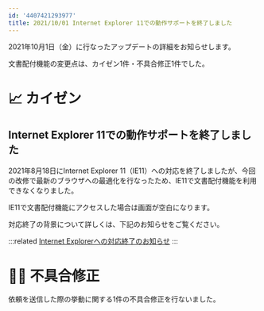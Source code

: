 ```yaml
---
id: '4407421293977'
title: 2021/10/01 Internet Explorer 11での動作サポートを終了しました
---
```

2021年10月1日（金）に行なったアップデートの詳細をお知らせします。

文書配付機能の変更点は、カイゼン1件・不具合修正1件でした。

# 📈 カイゼン

## Internet Explorer 11での動作サポートを終了しました

2021年8月18日にInternet Explorer 11（IE11）への対応を終了しましたが、今回の改修で最新のブラウザへの最適化を行なったため、IE11で文書配付機能を利用できなくなりました。

IE11で文書配付機能にアクセスした場合は画面が空白になります。

対応終了の背景について詳しくは、下記のお知らせをご覧ください。

:::related
[Internet Explorerへの対応終了のお知らせ](https://smarthr.jp/news/22512)
:::

# 👨‍⚕️ 不具合修正

依頼を送信した際の挙動に関する1件の不具合修正を行ないました。

